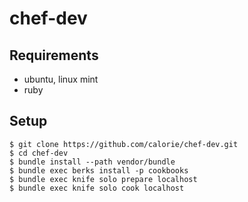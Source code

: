 chef-dev
========

## Requirements

- ubuntu, linux mint
- ruby

## Setup

```
$ git clone https://github.com/calorie/chef-dev.git
$ cd chef-dev
$ bundle install --path vendor/bundle
$ bundle exec berks install -p cookbooks
$ bundle exec knife solo prepare localhost
$ bundle exec knife solo cook localhost
```
